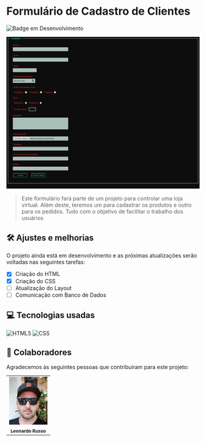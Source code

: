 # Formulário de Cadastro de Clientes

![Badge em Desenvolvimento](http://img.shields.io/static/v1?label=STATUS&message=EM%20DESENVOLVIMENTO&color=GREEN&style=for-the-badge)

<img src="./Assets/Interface_Formulario_Cadastro.jpg" alt="Imagem do Formulário de Cadastro">

> Este formulário fará parte de um projeto para controlar uma loja virtual. Além deste, teremos um para cadastrar os produtos e outro para os pedidos. Tudo com o objetivo
> de facilitar o trabalho dos usuários
 
## 🛠️ Ajustes e melhorias

O projeto ainda está em desenvolvimento e as próximas atualizações serão voltadas nas seguintes tarefas:

- [x] Criação do HTML 
- [x] Criação do CSS
- [ ] Atualização do Layout
- [ ] Comunicação com Banco de Dados

## 💻 Tecnologias usadas

![HTML5](https://img.shields.io/badge/-HTML5-333333?style=flat&logo=HTML5)
![CSS](https://img.shields.io/badge/-CSS-333333?style=flat&logo=CSS3&logoColor=1572B6)

## 🤝 Colaboradores

Agradecemos às seguintes pessoas que contribuíram para este projeto:

<table>
  <tr>
    <td align="center">
      <a href="#">
        <img src="./Assets/Leonardo.jpg" width="100px;" alt="Foto do Leonardo Russo no GitHub"/><br>
        <sub>
          <b>Leonardo Russo</b>
        </sub>
      </a>
    </td>
  </tr>
</table>
